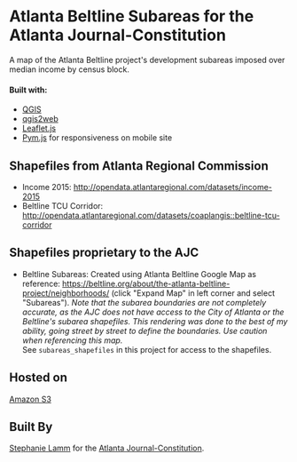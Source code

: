 # Atlanta Beltline Subareas for the Atlanta Journal-Constitution


A map of the Atlanta Beltline project's development subareas imposed over median income by census block. 

#### Built with:
  - [QGIS](http://www.qgis.org/en/site/)
  - [qgis2web](https://github.com/tomchadwin/qgis2web)
  - [Leaflet.js](http://leafletjs.com/)
  - [Pym.js](https://www.google.com/url?sa=t&rct=j&q=&esrc=s&source=web&cd=1&ved=0ahUKEwii9vity4bVAhVCRCYKHZ-fCuoQFggmMAA&url=http%3A%2F%2Fblog.apps.npr.org%2Fpym.js%2F&usg=AFQjCNGsGNajxYaqpsar2BuUNu6GXtEqjA&cad=rja) for responsiveness on mobile site

## Shapefiles from Atlanta Regional Commission

  - Income 2015: 
http://opendata.atlantaregional.com/datasets/income-2015
  - Beltline TCU Corridor: http://opendata.atlantaregional.com/datasets/coaplangis::beltline-tcu-corridor

## Shapefiles proprietary to the AJC
  - Beltline Subareas:
  Created using Atlanta Beltline Google Map as reference: https://beltline.org/about/the-atlanta-beltline-project/neighborhoods/ (click "Expand Map" in left corner and select "Subareas"). 
  *Note that the subarea boundaries are not completely accurate, as the AJC does not have access to the City of Atlanta or the Beltline's subarea shapefiles. This rendering was done to the best of my ability, going street by street to define the boundaries. Use caution when referencing this map.*  
  See `subareas_shapefiles` in this project for access to the shapefiles.
 
## Hosted on 
[Amazon S3](https://s3.amazonaws.com/ajcnewsapps/2017/beltline/index.html)

## Built By 
[Stephanie Lamm](http://stephanielamm.com/) for the [Atlanta Journal-Constitution](http://www.ajc.com/). 



